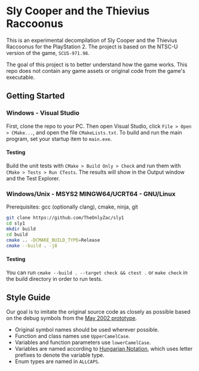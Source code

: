 # Sly Cooper and the Thievius Raccoonus

This is an experimental decompilation of Sly Cooper and the Thievius Raccoonus for the PlayStation 2. The project is based on the NTSC-U version of the game, `SCUS-971.98`.

The goal of this project is to better understand how the game works. This repo does not contain any game assets or original code from the game's executable.

## Getting Started

### Windows - Visual Studio

First, clone the repo to your PC. Then open Visual Studio, click `File > Open > CMake...`, and open the file `CMakeLists.txt`. To build and run the main program, set your startup item to `main.exe`.

#### Testing

Build the unit tests with `CMake > Build Only > Check` and run them with `CMake > Tests > Run CTests`. The results will show in the Output window and the Test Explorer.

### Windows/Unix - MSYS2 MINGW64/UCRT64 - GNU/Linux

Prerequisites: gcc (optionally clang), cmake, ninja, git

```bash
git clone https://github.com/TheOnlyZac/sly1
cd sly1
mkdir build
cd build
cmake .. -DCMAKE_BUILD_TYPE=Release
cmake --build . -j8
```

#### Testing

You can run `cmake --build . --target check && ctest .`  or `make check` in the build directory in order to run tests.

## Style Guide

Our goal is to imitate the original source code as closely as possible based on the debug symbols from the [May 2002 prototype](https://hiddenpalace.org/Sly_Cooper_and_the_Thievius_Raccoonus_(May_19,_2002_prototype)).

* Original symbol names should be used wherever possible.
* Function and class names use `UpperCamelCase`.
* Variables and function parameters use `lowerCamelCase`.
* Variables are named according to [Hungarian Notation](https://en.wikipedia.org/wiki/Hungarian_notation), which uses letter prefixes to denote the variable type.
* Enum types are named in `ALLCAPS`.